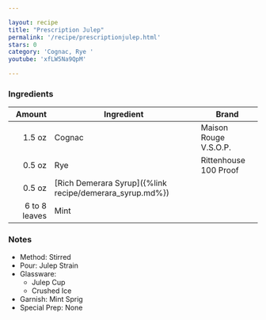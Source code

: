 ```yaml
---

layout: recipe
title: "Prescription Julep"
permalink: '/recipe/prescriptionjulep.html'
stars: 0
category: 'Cognac, Rye '
youtube: 'xfLW5Na9QpM'

---
```


### Ingredients

| Amount  | Ingredient               | Brand                       |
| ------------: | -------------------------------------------------------- | --------------------- |
|        1.5 oz | Cognac                                                   | Maison Rouge V.S.O.P. |
|        0.5 oz | Rye                                                      | Rittenhouse 100 Proof |
|        0.5 oz | [Rich Demerara Syrup]({%link recipe/demerara_syrup.md%}) |
| 6 to 8 leaves | Mint                                                     |

### Notes

- Method: Stirred
- Pour: Julep Strain
- Glassware: 
    - Julep Cup
    - Crushed Ice
- Garnish: Mint Sprig
- Special Prep: None

